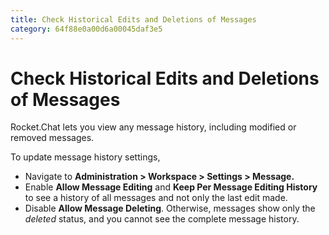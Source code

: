 ```yaml
---
title: Check Historical Edits and Deletions of Messages
category: 64f88e0a00d6a00045daf3e5
---
```

# Check Historical Edits and Deletions of Messages

Rocket.Chat lets you view any message history, including modified or removed messages.

To update message history settings,

* Navigate to **Administration > Workspace > Settings > Message.**
* Enable **Allow Message Editing** and **Keep Per Message Editing History** to see a history of all messages and not only the last edit made.
* Disable **Allow Message Deleting**. Otherwise, messages show only the _deleted_ status, and you cannot see the complete message history.
